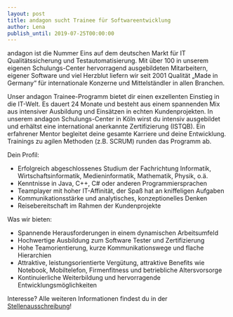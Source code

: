 ```yaml
---
layout: post
title: andagon sucht Trainee für Softwareentwicklung
author: Lena
publish_until: 2019-07-25T00:00:00
---
```


andagon ist die Nummer Eins auf dem deutschen Markt für IT Qualitätssicherung und Testautomatisierung. Mit
über 100 in unserem eigenen Schulungs-Center hervorragend ausgebildeten Mitarbeitern, eigener Software und
viel Herzblut liefern wir seit 2001 Qualität „Made in Germany“ für internationale Konzerne und Mittelständler in allen
Branchen.


Unser andagon Trainee-Programm bietet dir einen exzellenten Einstieg in die IT-Welt. Es dauert 24 Monate und
besteht aus einem spannenden Mix aus intensiver Ausbildung und Einsätzen in echten Kundenprojekten. In
unserem andagon Schulungs-Center in Köln wirst du intensiv ausgebildet und erhältst eine international anerkannte
Zertifizierung (ISTQB). Ein erfahrener Mentor begleitet deine gesamte Karriere und deine Entwicklung. Trainings
zu agilen Methoden (z.B. SCRUM) runden das Programm ab.

Dein Profil:

* Erfolgreich abgeschlossenes Studium der Fachrichtung Informatik, Wirtschaftsinformatik, Medieninformatik, Mathematik, Physik, o.ä.
* Kenntnisse in Java, C++, C# oder anderen Programmiersprachen
* Teamplayer mit hoher IT-Affinität, der Spaß hat an kniffeligen Aufgaben
* Kommunikationsstärke und analytisches, konzeptionelles Denken
* Reisebereitschaft im Rahmen der Kundenprojekte


Was wir bieten:

* Spannende Herausforderungen in einem dynamischen Arbeitsumfeld
* Hochwertige Ausbildung zum Software Tester und Zertifizierung
* Hohe Teamorientierung, kurze Kommunikationswege und flache Hierarchien
* Attraktive, leistungsorientierte Vergütung, attraktive Benefits wie Notebook, Mobiltelefon, Firmenfitness und betriebliche Altersvorsorge
* Kontinuierliche Weiterbildung und hervorragende Entwicklungsmöglichkeiten



Interesse? Alle weiteren Informationen findest du in der [Stellenausschreibung](/dokumente/ausschreibungen_jobboerse/2018-07-25_andagon.pdf)!
